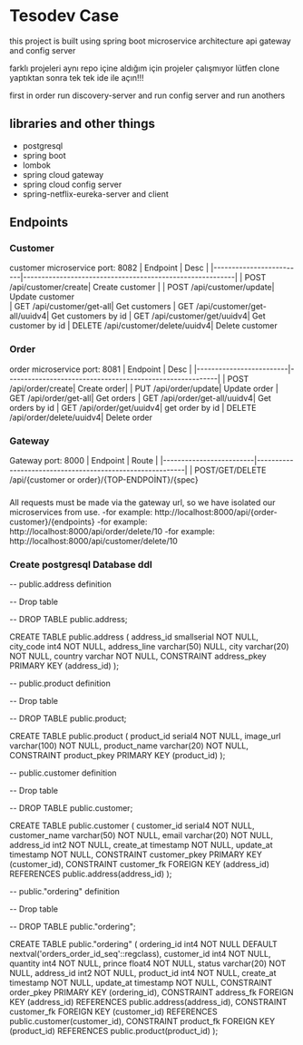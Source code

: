 # Tesodev Case

this project is built using spring boot microservice architecture api gateway and config server

 farklı projeleri aynı repo içine aldığım için projeler çalışmıyor lütfen clone yaptıktan sonra tek tek ide ile açın!!!

 first in order run discovery-server and run config server and run anothers

 ##  libraries and other things 

 - postgresql
 - spring boot 
 - lombok
 - spring cloud gateway
 - spring cloud config server
 - spring-netflix-eureka-server and client

 

## Endpoints

### Customer
customer microservice port: 8082
| Endpoint                | Desc                                                     |
|-------------------------|----------------------------------------------------------|
| POST /api/customer/create| Create customer                                   |
| POST /api/customer/update| Update customer                
| GET /api/customer/get-all| Get customers
| GET /api/customer/get-all/uuidv4| Get customers by id 
| GET /api/customer/get/uuidv4| Get customer by id
| DELETE  /api/customer/delete/uuidv4| Delete customer  


### Order
order microservice port: 8081
| Endpoint                | Desc                                                     |
|-------------------------|----------------------------------------------------------|
| POST /api/order/create| Create order|
| PUT /api/order/update| Update order
| GET /api/order/get-all| Get orders
| GET /api/order/get-all/uuidv4| Get orders by id
| GET /api/order/get/uuidv4| get order by id
| DELETE /api/order/delete/uuidv4| Delete order  

### Gateway
Gateway port: 8000
| Endpoint                | Route                                                     |
|-------------------------|----------------------------------------------------------|
| POST/GET/DELETE /api/{customer or order}/{TOP-ENDPOİNT}/{spec}

### 
All requests must be made via the gateway url, so we have isolated our microservices from use.
-for example: http://localhost:8000/api/{order-customer}/{endpoints}
-for example: http://localhost:8000/api/order/delete/10
-for example: http://localhost:8000/api/customer/delete/10


### Create postgresql Database ddl


-- public.address definition

-- Drop table

-- DROP TABLE public.address;

CREATE TABLE public.address (
	address_id smallserial NOT NULL,
	city_code int4 NOT NULL,
	address_line varchar(50) NULL,
	city varchar(20) NOT NULL,
	country varchar NOT NULL,
	CONSTRAINT address_pkey PRIMARY KEY (address_id)
);

-- public.product definition

-- Drop table

-- DROP TABLE public.product;

CREATE TABLE public.product (
	product_id serial4 NOT NULL,
	image_url varchar(100) NOT NULL,
	product_name varchar(20) NOT NULL,
	CONSTRAINT product_pkey PRIMARY KEY (product_id)
);

-- public.customer definition

-- Drop table

-- DROP TABLE public.customer;

CREATE TABLE public.customer (
	customer_id serial4 NOT NULL,
	customer_name varchar(50) NOT NULL,
	email varchar(20) NOT NULL,
	address_id int2 NOT NULL,
	create_at timestamp NOT NULL,
	update_at timestamp NOT NULL,
	CONSTRAINT customer_pkey PRIMARY KEY (customer_id),
	CONSTRAINT customer_fk FOREIGN KEY (address_id) REFERENCES public.address(address_id)
);


-- public."ordering" definition

-- Drop table

-- DROP TABLE public."ordering";

CREATE TABLE public."ordering" (
	ordering_id int4 NOT NULL DEFAULT nextval('orders_order_id_seq'::regclass),
	customer_id int4 NOT NULL,
	quantity int4 NOT NULL,
	prince float4 NOT NULL,
	status varchar(20) NOT NULL,
	address_id int2 NOT NULL,
	product_id int4 NOT NULL,
	create_at timestamp NOT NULL,
	update_at timestamp NOT NULL,
	CONSTRAINT order_pkey PRIMARY KEY (ordering_id),
	CONSTRAINT address_fk FOREIGN KEY (address_id) REFERENCES public.address(address_id),
	CONSTRAINT customer_fk FOREIGN KEY (customer_id) REFERENCES public.customer(customer_id),
	CONSTRAINT product_fk FOREIGN KEY (product_id) REFERENCES public.product(product_id)
);

